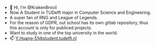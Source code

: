 - 👋 Hi, I’m @KrakenBrocil
- Now A Student in TUDelft major in Computer Science and Engineering.
- A super fan of RNG and League of Legends.
- For the reason of GDPR, out school has its own gitlab repository, thus this account is only for publiced projects.
- Want to study in one of the top university in the world.
- 📫 Y.Huang-51@student.tudelft.nl



